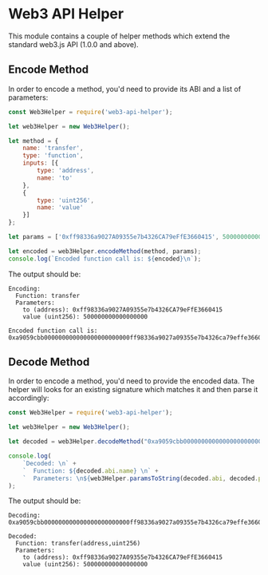 # Web3 API Helper

This module contains a couple of helper methods which extend the standard web3.js API (1.0.0 and above).

## Encode Method

In order to encode a method, you'd need to provide its ABI and a list of parameters:

```js
const Web3Helper = require('web3-api-helper');

let web3Helper = new Web3Helper();

let method = {
    name: 'transfer',
    type: 'function',
    inputs: [{
        type: 'address',
        name: 'to'
    },
    {
        type: 'uint256',
        name: 'value'
    }]
};

let params = ['0xff98336a9027A09355e7b4326CA79eFfE3660415', 500000000000000000];

let encoded = web3Helper.encodeMethod(method, params);
console.log(`Encoded function call is: ${encoded}\n`);
```

The output should be:

```
Encoding:
  Function: transfer
  Parameters:
    to (address): 0xff98336a9027A09355e7b4326CA79eFfE3660415
    value (uint256): 500000000000000000

Encoded function call is: 0xa9059cbb000000000000000000000000ff98336a9027a09355e7b4326ca79effe366041500000000000000000000000000000000000000000000000006f05b59d3b20000
```

## Decode Method

In order to encode a method, you'd need to provide the encoded data. The helper will looks for an existing signature which matches it and then parse it accordingly:

```js
const Web3Helper = require('web3-api-helper');

let web3Helper = new Web3Helper();

let decoded = web3Helper.decodeMethod("0xa9059cbb000000000000000000000000ff98336a9027a09355e7b4326ca79effe366041500000000000000000000000000000000000000000000000006f05b59d3b20000");

console.log(
    `Decoded: \n` +
    `  Function: ${decoded.abi.name} \n` +
    `  Parameters: \n${web3Helper.paramsToString(decoded.abi, decoded.params) || '    N/A'}`
);

```

The output should be:

```
Decoding:
0xa9059cbb000000000000000000000000ff98336a9027a09355e7b4326ca79effe366041500000000000000000000000000000000000000000000000006f05b59d3b20000

Decoded:
  Function: transfer(address,uint256)
  Parameters:
    to (address): 0xff98336a9027A09355e7b4326CA79eFfE3660415
    value (uint256): 500000000000000000
```


